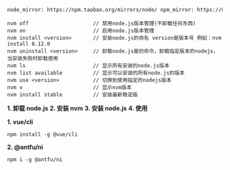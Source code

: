 
```txt
node_mirror: https://npm.taobao.org/mirrors/node/ npm_mirror: https://npm.taobao.org/mirrors/npm/
```

```
nvm off                     // 禁用node.js版本管理(不卸载任何东西)
nvm on                      // 启用node.js版本管理
nvm install <version>       // 安装node.js的命名 version是版本号 例如：nvm install 8.12.0
nvm uninstall <version>     // 卸载node.js是的命令，卸载指定版本的nodejs，当安装失败时卸载使用
nvm ls                      // 显示所有安装的node.js版本
nvm list available          // 显示可以安装的所有node.js的版本
nvm use <version>           // 切换到使用指定的nodejs版本
nvm v                       // 显示nvm版本
nvm install stable          // 安装最新稳定版
```


**1. 卸载 node.js**
**2. 安装 nvm**
**3. 安装 node.js**
**4. 使用**


**1. vue/cli**

```
npm install -g @vue/cli
```

**2. @antfu/ni**

```
npm i -g @antfu/ni 
```
